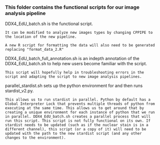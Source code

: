 ### This folder contains the functional scripts for our image analysis pipeline

DDX4_EdU_batch.sh is the functional script.

	It can be modified to analyze new images types by changing CPPIPE to the location of the new pipeline.
	
	A new R script for formatting the data will also need to be generated replacing "format_data_2.R"

DDX4_EdU_batch_full_annotation.sh is an indepth annotation of the DDX4_EdU_batch.sh to help new users become familiar with the script.
	
	This script will hopefully help in troubleshooting errors in the script and adapting the script to new image analysis pipelines.

parallel_stardist.sh sets up the python environment for and then runs stardist_v2.py. 
	
	This allows us to run stardist in parallel. Python by default has a Global Interpreter Lock that prevents multiple threads of python from executing at the same time. This allows us to get around that by creating a unique environment for each instance of python that we run in parallel. DDX4_EdU_batch.sh creates a parallel process that will run this script. This script is not fully functional on its own. If stardist needs to be updated (such as if the nuclear stain is in a different channel), this script (or a copy of it) will need to be updated with the path to the new stardist script (and any other changes to the environment).


